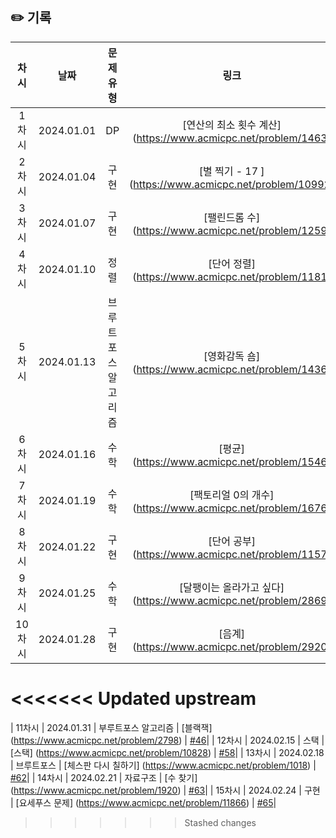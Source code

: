 ## ✏️ 기록   

| 차시 |    날짜    | 문제유형 | 링크 | 풀이 |
|:----:|:---------:|:----:|:-----:|:----:|
| 1차시 | 2024.01.01 |  DP  | [연산의 최소 횟수 계산] (https://www.acmicpc.net/problem/1463) | [#2](https://github.com/AlgoLeadMe/AlgoLeadMe-5/pull/2)|
| 2차시 | 2024.01.04 |  구현  | [별 찍기 - 17 ] (https://www.acmicpc.net/problem/10992) | [#8](https://github.com/AlgoLeadMe/AlgoLeadMe-5/pull/8)|
| 3차시 | 2024.01.07 |  구현  | [팰린드롬 수] (https://www.acmicpc.net/problem/1259) | [#11](https://github.com/AlgoLeadMe/AlgoLeadMe-5/pull/11)|
| 4차시 | 2024.01.10 |  정렬  | [단어 정렬] (https://www.acmicpc.net/problem/1181) | [#16](https://github.com/AlgoLeadMe/AlgoLeadMe-5/pull/16)|
| 5차시 | 2024.01.13 |  브루트포스 알고리즘  | [영화감독 숌] (https://www.acmicpc.net/problem/1436) | [#18](https://github.com/AlgoLeadMe/AlgoLeadMe-5/pull/18#event-11489600325)|
| 6차시 | 2024.01.16 |  수학  | [평균] (https://www.acmicpc.net/problem/1546) | [#24](https://github.com/AlgoLeadMe/AlgoLeadMe-5/pull/24)|
| 7차시 | 2024.01.19 |  수학  | [팩토리얼 0의 개수] (https://www.acmicpc.net/problem/1676) | [#28](https://github.com/AlgoLeadMe/AlgoLeadMe-5/pull/28)|
| 8차시 | 2024.01.22 |  구현  | [단어 공부] (https://www.acmicpc.net/problem/1157) | [#31](https://github.com/AlgoLeadMe/AlgoLeadMe-5/pull/31#event-11604202172)|
| 9차시 | 2024.01.25 |  수학  | [달팽이는 올라가고 싶다] (https://www.acmicpc.net/problem/2869) | [#37](https://github.com/AlgoLeadMe/AlgoLeadMe-5/pull/37#event-11619409875)|
| 10차시 | 2024.01.28 |  구현  | [음계] (https://www.acmicpc.net/problem/2920) | [#39](https://github.com/AlgoLeadMe/AlgoLeadMe-5/pull/39#event-11655882785)|
<<<<<<< Updated upstream
=======
| 11차시 | 2024.01.31 |  부루트포스 알고리즘  | [블랙잭] (https://www.acmicpc.net/problem/2798) | [#46]()|
| 12차시 | 2024.02.15 |  스택  | [스택] (https://www.acmicpc.net/problem/10828) | [#58](https://github.com/AlgoLeadMe/AlgoLeadMe-5/pull/58)|
| 13차시 | 2024.02.18 |  브루트포스  | [체스판 다시 칠하기] (https://www.acmicpc.net/problem/1018) | [#62](https://github.com/AlgoLeadMe/AlgoLeadMe-5/pull/62)|
| 14차시 | 2024.02.21 |  자료구조  | [수 찾기] (https://www.acmicpc.net/problem/1920) | [#63](https://github.com/AlgoLeadMe/AlgoLeadMe-5/pull/63#issuecomment-1962366605)|
| 15차시 | 2024.02.24 |  구현  | [요세푸스 문제] (https://www.acmicpc.net/problem/11866) | [#65](https://github.com/AlgoLeadMe/AlgoLeadMe-5/pull/65)|
>>>>>>> Stashed changes

